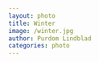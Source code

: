```yaml
---
layout: photo
title: Winter
image: /winter.jpg
author: Purdom Lindblad
categories: photo
---
```

<img src="/images/{{ post.image }}" alt="">
